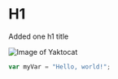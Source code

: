 # H1
Added one h1 title

![Image of Yaktocat](https://octodex.github.com/images/yaktocat.png)

``` javascript
var myVar = "Hello, world!";
```
